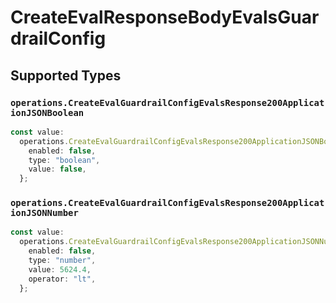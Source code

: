 # CreateEvalResponseBodyEvalsGuardrailConfig


## Supported Types

### `operations.CreateEvalGuardrailConfigEvalsResponse200ApplicationJSONBoolean`

```typescript
const value:
  operations.CreateEvalGuardrailConfigEvalsResponse200ApplicationJSONBoolean = {
    enabled: false,
    type: "boolean",
    value: false,
  };
```

### `operations.CreateEvalGuardrailConfigEvalsResponse200ApplicationJSONNumber`

```typescript
const value:
  operations.CreateEvalGuardrailConfigEvalsResponse200ApplicationJSONNumber = {
    enabled: false,
    type: "number",
    value: 5624.4,
    operator: "lt",
  };
```

